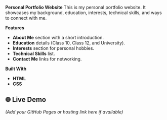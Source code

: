 **Personal Portfolio Website**
This is my personal portfolio website.
It showcases my background, education, interests, technical skills, and ways to connect with me.


**Features**
* **About Me** section with a short introduction.
* **Education** details (Class 10, Class 12, and University).
* **Interests** section for personal hobbies.
* **Technical Skills** list.
* **Contact Me** links for networking.

**Built With**

* **HTML**
* **CSS**

## 🌐 Live Demo

*(Add your GitHub Pages or hosting link here if available)*


